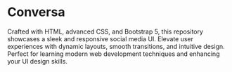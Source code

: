 # Conversa
Crafted with HTML, advanced CSS, and Bootstrap 5, this repository showcases a sleek and responsive social media UI. Elevate user experiences with dynamic layouts, smooth transitions, and intuitive design. Perfect for learning modern web development techniques and enhancing your UI design skills.
